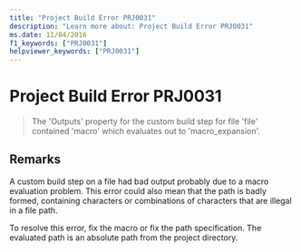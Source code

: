 ```yaml
---
title: "Project Build Error PRJ0031"
description: "Learn more about: Project Build Error PRJ0031"
ms.date: 11/04/2016
f1_keywords: ["PRJ0031"]
helpviewer_keywords: ["PRJ0031"]
---
```

# Project Build Error PRJ0031

> The 'Outputs' property for the custom build step for file 'file' contained 'macro' which evaluates out to 'macro_expansion'.

## Remarks

A custom build step on a file had bad output probably due to a macro evaluation problem. This error could also mean that the path is badly formed, containing characters or combinations of characters that are illegal in a file path.

To resolve this error, fix the macro or fix the path specification. The evaluated path is an absolute path from the project directory.
